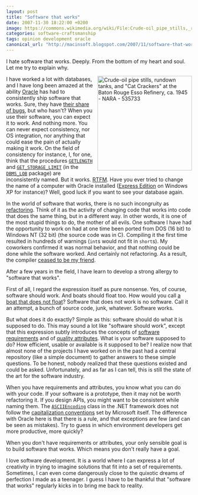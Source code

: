 ```yaml
---
layout: post
title: "Software that works"
date: 2007-11-30 18:22:00 +0200
image: https://commons.wikimedia.org/wiki/File:Crude-oil_pipe_stills,_rundown_tanks,_and_%22Cat_Crackers%22_at_the_Baton_Rouge_Esso_Refinery,_ca._1945_-_NARA_-_535733.jpg
categories: software-craftsmanship
tags: opinion development oracle
canonical_url: "http://macinsoft.blogspot.com/2007/11/software-that-works.html"
---
```


I hate software that works. Deeply. From the bottom of my heart and soul. Let me try to explain why.

<a title="National Archives at College Park
 / Public domain" href="https://commons.wikimedia.org/wiki/File:Crude-oil_pipe_stills,_rundown_tanks,_and_%22Cat_Crackers%22_at_the_Baton_Rouge_Esso_Refinery,_ca._1945_-_NARA_-_535733.jpg"><img align="right" style="margin-left:10px" width="256" alt="Crude-oil pipe stills, rundown tanks, and &quot;Cat Crackers&quot; at the Baton Rouge Esso Refinery, ca. 1945 - NARA - 535733" src="https://upload.wikimedia.org/wikipedia/commons/thumb/1/18/Crude-oil_pipe_stills%2C_rundown_tanks%2C_and_%22Cat_Crackers%22_at_the_Baton_Rouge_Esso_Refinery%2C_ca._1945_-_NARA_-_535733.jpg/256px-Crude-oil_pipe_stills%2C_rundown_tanks%2C_and_%22Cat_Crackers%22_at_the_Baton_Rouge_Esso_Refinery%2C_ca._1945_-_NARA_-_535733.jpg"></a>
I have worked a lot with databases, and I have long been amazed at the ability [Oracle](http://www.oracle.com/) has had to consistently ship software that works. Sure, they have [their share of bugs](http://www.argeniss.com/woodb.html), but who hasn't? When you use their software, you can expect it to work. And nothing more. You can never expect consistency, nor OS integration, nor anything that could ease the pain of actually making it work. On the field of consistency for instance, I, for one, think that the procedures [`GETLENGTH`](http://download.oracle.com/docs/cd/B19306_01/appdev.102/b14258/d_lob.htm#i998484) and [`GET_STORAGE_LIMIT`](http://download.oracle.com/docs/cd/B19306_01/appdev.102/b14258/d_lob.htm#sthref3586) (in the [`DBMS_LOB`](http://download.oracle.com/docs/cd/B19306_01/appdev.102/b14258/d_lob.htm) package) are inconsistently named. But it works. [RTFM](http://en.wikipedia.org/wiki/RTFM). Have you ever tried to change the name of a computer with Oracle installed ([Express Edition](http://www.oracle.com/technology/products/database/xe/index.html) on Windows XP for instance)? Well, good luck if you want to see your database again.

In the world of software that works, there is no such incongruity as [refactoring](http://www.refactoring.com/). Think of it as the activity of changing code that works into code that does the same thing, but in a different way. In other words, it is one of the most stupid things to do, the mother of all evils. One software I have had the opportunity to work on had at one time been ported from DOS (16 bit) to Windows NT (32 bit) (the source code was in C). Compiling it the first time resulted in hundreds of warnings (`int`s would not fit in `short`s). My coworkers confirmed it was normal behavior, and that nothing could be done while the software worked. And certainly not refactoring. As a result, the compiler [ceased to be my friend](http://www.artima.com/cppsource/codestandards.html).

After a few years in the field, I have learn to develop a strong allergy to "software that works".

First of all, I regard the expression itself as pure nonsense. Yes, of course, software should work. And boats should float too. How would you call [a boat that does not float](http://en.wikipedia.org/wiki/Vasa_%28ship%29)? Software that does not work is no software. Call it an attempt, a bunch of source code, junk, whatever. Software works.

But what does it do exactly? Simple as this: software should do what it is supposed to do. This may sound a lot like "software should work", except that this expression subtly introduces the concepts of [software requirements](http://en.wikipedia.org/wiki/Software_Requirements_Specification) and of [quality attributes](http://www.softwarearchitectures.com/go/Discipline/DesigningArchitecture/QualityAttributes/tabid/64/Default.aspx). What is your software supposed to do? How efficient, usable or available is it supposed to be? I realize now that almost none of the projects I have worked on in the past had a central repository (like a simple document) to gather answers to these simple questions. To be honest, nobody realized that these questions existed and could be asked. Unfortunately, and as far as I can tell, this is still the state of the art for the software industry.

When you have requirements and attributes, you know what you can do with your code. If your software is a prototype, then it may not be worth refactoring it. If you design APIs, you might want to be consistent while naming them. The [`ASCIIEncoding`](http://msdn2.microsoft.com/en-us/library/system.text.asciiencoding.aspx) class in the .NET framework does not follow the [capitalization conventions](http://msdn2.microsoft.com/en-us/library/ms229043.aspx) set by Microsoft itself. The difference with Oracle here is that there is a rule, and that exceptions are few (and can be seen as mistakes). Try to guess in which environment developers get more productive, more quickly?

When you don't have requirements or attributes, your only sensible goal is to build software that works. Which means you don't really have a goal.

I love software development. It is a world where I can express a lot of creativity in trying to imagine solutions that fit into a set of requirements. Sometimes, I can even come dangerously close to the quixotic dreams of perfection I made as a teenager. I guess I have to be thankful that "software that works" regularly kicks in to bring me back to reality.